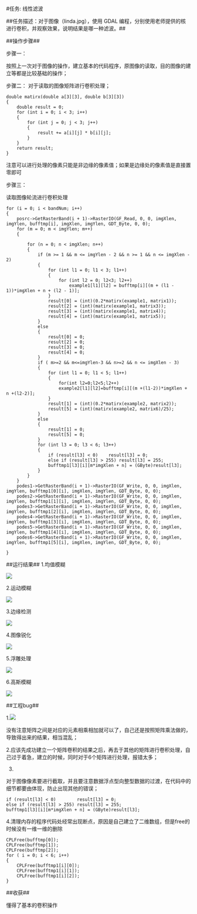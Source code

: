 #任务: 线性滤波

##任务描述：对于图像（linda.jpg），使用 GDAL 编程，分别使用老师提供的核进行卷积，并观察效果，说明结果是哪一种滤波。##

##操作步骤##

步骤一：
      
   按照上一次对于图像的操作，建立基本的代码程序，原图像的读取，目的图像的建立等都是比较基础的操作；

步骤二：
   对于读取的图像矩阵进行卷积处理；
    
    double matirx(double a[3][3], double b[3][3])
    {
		double result = 0;
		for (int i = 0; i < 3; i++)
		{
			for (int j = 0; j < 3; j++)
			{
				result += a[i][j] * b[i][j];
			}
		}
		return result;
	}

 注意可以进行处理的像素只能是非边缘的像素值；如果是边缘处的像素值是直接置零即可

步骤三：
   
   读取图像轮流进行卷积处理
  		
	for (i = 0; i < bandNum; i++)
	{
		posrc->GetRasterBand(i + 1)->RasterIO(GF_Read, 0, 0, imgXlen, imgYlen, bufftmp[i], imgXlen, imgYlen, GDT_Byte, 0, 0);
		for (m = 0; m < imgYlen; m++)
		{

			for (n = 0; n < imgXlen; n++)
			{
				if (m >= 1 && m <= imgYlen - 2 && n >= 1 && n <= imgXlen - 2)
				{
					for (int l1 = 0; l1 < 3; l1++)
					{
						for (int l2 = 0; l2<3; l2++)
							example1[l1][l2] = bufftmp[i][(m + (l1 - 1))*imgXlen + n + (l2 - 1)];
					}
					result[0] = (int)(0.2*matirx(example1, matrix1));
					result[2] = (int)(matirx(example1, matrix3));
					result[3] = (int)(matirx(example1, matrix4));
					result[4] = (int)(matirx(example1, matrix5));
				}
				else
				{
					result[0] = 0;
					result[2] = 0;
					result[3] = 0;
					result[4] = 0;
				}
				if ( m>=2 && m<=imgYlen-3 && n>=2 && n <= imgXlen - 3)
				{
					for (int l1 = 0; l1 < 5; l1++)
					{
						for(int l2=0;l2<5;l2++)
						example2[l1][l2]=bufftmp[i][(m +(l1-2))*imgXlen + n +(l2-2)];
					}
					result[1] = (int)(0.2*matirx(example2, matrix2));
					result[5] = (int)(matirx(example2, matrix6)/25);
				}
				else
				{
					result[1] = 0;
					result[5] = 0;
				}
				for (int l3 = 0; l3 < 6; l3++)
				{
					if (result[l3] < 0)    result[l3] = 0;
					else if (result[l3] > 255) result[l3] = 255;
					bufftmp1[l3][i][m*imgXlen + n] = (GByte)result[l3];
				}
			}
		}
		podes1->GetRasterBand(i + 1)->RasterIO(GF_Write, 0, 0, imgXlen, imgYlen, bufftmp1[0][i], imgXlen, imgYlen, GDT_Byte, 0, 0);
		podes2->GetRasterBand(i + 1)->RasterIO(GF_Write, 0, 0, imgXlen, imgYlen, bufftmp1[1][i], imgXlen, imgYlen, GDT_Byte, 0, 0);
		podes3->GetRasterBand(i + 1)->RasterIO(GF_Write, 0, 0, imgXlen, imgYlen, bufftmp1[2][i], imgXlen, imgYlen, GDT_Byte, 0, 0);
		podes4->GetRasterBand(i + 1)->RasterIO(GF_Write, 0, 0, imgXlen, imgYlen, bufftmp1[3][i], imgXlen, imgYlen, GDT_Byte, 0, 0);
		podes5->GetRasterBand(i + 1)->RasterIO(GF_Write, 0, 0, imgXlen, imgYlen, bufftmp1[4][i], imgXlen, imgYlen, GDT_Byte, 0, 0);
		podes6->GetRasterBand(i + 1)->RasterIO(GF_Write, 0, 0, imgXlen, imgYlen, bufftmp1[5][i], imgXlen, imgYlen, GDT_Byte, 0, 0);

	}
		
##运行结果##
1.均值模糊

![](http://ww1.sinaimg.cn/large/006UxyUIly1fwtvvza35vj3074074wei.jpg)

2.运动模糊

![](http://ww1.sinaimg.cn/large/006UxyUIly1fwtvylni7vj3074074weh.jpg)

3.边缘检测

![](http://ww1.sinaimg.cn/large/006UxyUIly1fwtvz5p6i1j30740740sz.jpg)

4.图像锐化

![](http://ww1.sinaimg.cn/large/006UxyUIly1fwtvzeml9jj3075074jrs.jpg)

5.浮雕处理

![](http://ww1.sinaimg.cn/large/006UxyUIly1fwtvzmulxqj3073073jri.jpg)

6.高斯模糊

![](http://ww1.sinaimg.cn/large/006UxyUIly1fwtvzxrcmbj3073070dfu.jpg)

##工程bug##


1.![](http://ww1.sinaimg.cn/large/006UxyUIly1fwtw4d2etij30m80g2wml.jpg)


没有注意矩阵之间是对应的元素相乘相加就可以了，自己还是按照矩阵乘法做的，导致得出来的结果，相当混乱；

2.应该先成功建立一个矩阵卷积的结果之后，再去于其他的矩阵进行卷积处理，自己过于着急，建立的时候，同时对于6个矩阵进行处理，报错太多；

3.
对于图像像素要进行截取，并且要注意数据浮点型向整型数据的过渡，在代码中的细节都要由体现，防止出现其他的错误；

	if (result[l3] < 0)        result[l3] = 0;
	else if (result[l3] > 255) result[l3] = 255;
	bufftmp1[l3][i][m*imgXlen + n] = (GByte)result[l3];

4.清理内存的程序代码处经常出现断点，原因是自己建立了二维数组，但是free的时候没有一维一维的删除

	CPLFree(bufftmp[0]);
	CPLFree(bufftmp[1]);
	CPLFree(bufftmp[2]);
	for ( i = 0; i < 6; i++)
	{
		CPLFree(bufftmp1[i][0]);
		CPLFree(bufftmp1[i][1]);
		CPLFree(bufftmp1[i][2]);
	}

##收获##

懂得了基本的卷积操作
